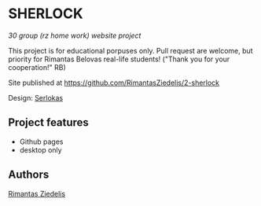 <!--
![LICENSE](https://img.shields.io/badge/license-MIT-blue.svg?style=flat-square)
![Security Status](https://img.shields.io/security-headers?label=Security&url=https%3A%2F%2Fgithub.com&style=flat-square)
![Gluten Status](https://img.shields.io/badge/Gluten-Free-green.svg)
![Eco Status](https://img.shields.io/badge/ECO-Friendly-green.svg)
-->

# SHERLOCK

_30 group (rz home work) website project_

This project is for educational porpuses only. Pull request are welcome, but priority for Rimantas Belovas real-life students! 
("Thank you for your cooperation!" RB)

Site published at https://github.com/RimantasZiedelis/2-sherlock


Design: [Serlokas](https://cdn.discordapp.com/attachments/850245533838868480/850246157619298324/404-Web-Page-Design-Examples-6.png)

## Project features

- Github pages
- desktop only

## Authors

[Rimantas Ziedelis](https://github.com/RimantasZiedelis)
